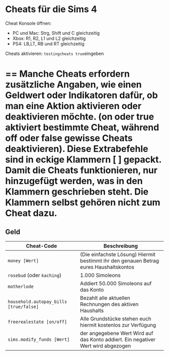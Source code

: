 # Cheats für die Sims 4
Cheat Konsole öffnen:

- PC und Mac: Strg, Shift und C gleichzeitig
- Xbox: R1, R2, L1 und L2 gleichzeitig
- PS4: LB,LT, RB und RT gleichzeitig

Cheats aktivieren: ```testingcheats true```eingeben

==
Manche Cheats erfordern zusätzliche Angaben, wie einen Geldwert oder Indikatoren dafür, ob man eine Aktion aktivieren oder deaktivieren möchte. (on oder true aktiviert bestimmte Cheat, während off oder false gewisse Cheats deaktivieren). Diese Extrabefehle sind in eckige Klammern [ ] gepackt. Damit die Cheats funktionieren, nur hinzugefügt werden, was in den Klammern geschrieben steht. Die Klammern selbst gehören nicht zum Cheat dazu.
==

## Geld

| Cheat-Code | Beschreibung |
|------------|--------------|
| ```money [Wert]``` | (Die einfachste Lösung)	Hiermit bestimmt ihr den genauen Betrag eures Haushaltskontos |
| ```rosebud``` (oder ```kaching```) | 1.000 Simoleons |
| ```motherlode``` | Addiert 50.000 Simoleons auf das Konto |
| ```household.autopay_bills [true/false]``` | Bezahlt alle aktuellen Rechnungen des aktiven Haushalts |
| ```freerealestate [on/off]``` | Alle Grundstücke stehen euch hiermit kostenlos zur Verfügung |
| ```sims.modify_funds [Wert]``` | der angegebene Wert Wird auf das Konto addiert. Ein negativer Wert wird abgezogen |
